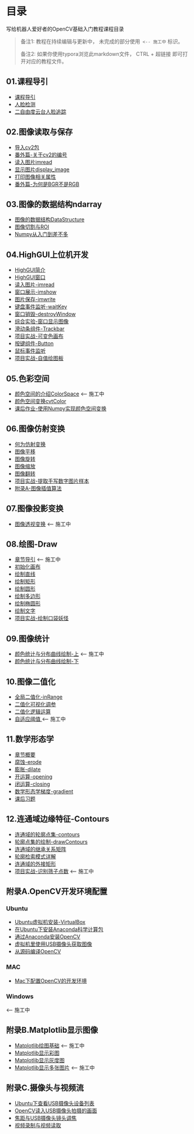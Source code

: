 # 目录

写给机器人爱好者的OpenCV基础入门教程课程目录



>  备注1:  教程在持续编辑与更新中， 未完成的部分使用` <-- 施工中` 标识。
>
> 备注2: 如果你使用typora浏览此markdown文件， CTRL + 超链接  即可打开对应的教程文件。



## 01.课程导引

* [课程导引](./01.课程导引/01.课程导引/课程导引.md)
* [人脸检测](./01.课程导引/02.人脸检测/人脸检测.md)
* [二自由度云台人脸追踪](https://github.com/1zlab/1ZLAB_Face_Track_Robot)



## 02.图像读取与保存

* [导入cv2包](./02.图像读取与保存/01.导入cv2包/导入cv2包.md)
* [番外篇-关于cv2的编号](./02.图像读取与保存/02.番外篇-关于cv2的编号/番外篇-关于cv2的编号.md)
* [读入图片imread](./02.图像读取与保存/03.读入图片imread/读入图片imread.md)
* [显示图片display_image](./02.图像读取与保存/04.显示图片display_image/显示图片display_image.md)
* [打印图像相关属性](./02.图像读取与保存/05.打印图像相关属性/打印图像相关属性.md)
* [番外篇-为何是BGR不是RGB](./02.图像读取与保存/06.番外篇-为何是BGR不是RGB/番外篇-为何是BGR不是RGB.md)
  

## 03.图像的数据结构ndarray

* [图像的数据结构DataStructure](./03.图像的数据结构(ndarray)/01.图像的数据结构DataStructure/图像的数据结构DataStructure.md) 
* [图像切割与ROI](./03.图像的数据结构(ndarray)/02.图像切割与ROI/图像切割与ROI.md)
* [Numpy从入门到差不多](./03.图像的数据结构(ndarray)/03.Numpy从入门到差不多/Numpy从入门到差不多-1Z实验室.md)


## 04.HighGUI上位机开发

* [HighGUI简介](./04.HighGUI上位机开发/01.HighGUI简介/HighGUI简介.md)
* [HighGUI窗口](./04.HighGUI上位机开发/02.HighGUI窗口/HighGUI窗口.md)
* [读入图片-imread](./04.HighGUI上位机开发/03.读入图片-imread/读入图片-imread.md)
* [窗口展示-imshow](./04.HighGUI上位机开发/04.窗口展示-imshow/窗口展示-imshow.md)
* [图片保存-imwrite](./04.HighGUI上位机开发/05.图片保存-imwrite/图片保存-imwrite.md)
* [键盘事件监听-waitKey](./04.HighGUI上位机开发/06.键盘事件监听-waitKey/键盘事件监听-waitKey.md)
* [窗口销毁-destroyWindow](./04.HighGUI上位机开发/07.窗口销毁-destroyWindow/窗口销毁-destroyWindow.md)
* [综合实验-窗口显示图像](./04.HighGUI上位机开发/08.综合实验-窗口显示图像/综合实验-窗口显示图像.md)
* [滑动条组件-Trackbar](./04.HighGUI上位机开发/09.滑动条组件-Trackbar/滑动条组件-Trackbar.md)
* [项目实战-可变色画布](./04.HighGUI上位机开发/10.项目实战-可变色画布/项目实战-可变色画布.md)
* [按键组件-Button](./04.HighGUI上位机开发/11.按键组件-Button/按键组件-Button.md)
* [鼠标事件监听](./04.HighGUI上位机开发/12.鼠标事件监听/鼠标事件监听.md)
* [项目实战-自值绘图板](./04.HighGUI上位机开发/13.项目实战-自值绘图板/项目实战-自值绘图板.md)

## 05.色彩空间

* [颜色空间的介绍ColorSpace](./05.色彩空间/01.颜色空间的介绍ColorSpace/颜色空间的介绍ColorSpace.md)  <-- 施工中
* [颜色空间变换cvtColor](./05.色彩空间/02.颜色空间变换cvtColor/颜色空间变换cvtColor.md)
* [课后作业-使用Numpy实现颜色空间变换](./05.色彩空间/03.课后作业-用ndarray索引实现从BGR到RGB的变换/课后作业-使用Numpy实现颜色空间变换.md)


## 06.图像仿射变换
* [何为仿射变换](./06.图像仿射变换/01.何为仿射变换/何为仿射变换.md)
* [图像平移](./06.图像仿射变换/02.图像平移/图像平移.md)
* [图像旋转](./06.图像仿射变换/03.图像旋转/图像旋转.md)
* [图像缩放](./06.图像仿射变换/04.图像缩放/图像缩放.md)
* [图像翻转](./06.图像仿射变换/05.图像翻转/图像翻转.md)
* [项目实战-提取手写数字图片样本](./06.图像仿射变换/06.项目实战-提取手写数字图片样本/项目实战-提取手写数字图片样本.md)
* [附录A-图像插值算法](./06.图像仿射变换/附录A-图像插值算法/附录A-插值算法概述.md)



## 07.图像投影变换

* [图像透视变换](./07.图像透视变换/01.图像透视变换/图像透视变换.md)  <-- 施工中


## 08.绘图-Draw

* [章节导引](./08.绘图-Draw/00.章节导引/章节导引.md)  <-- 施工中
* [初始化画布](./08.绘图-Draw/01.初始化画布/初始化画布.md)
* [绘制直线](./08.绘图-Draw/02.绘制直线/绘制直线.md)
* [绘制矩形](./08.绘图-Draw/03.绘制矩形/绘制矩形.md)
* [绘制圆形](./08.绘图-Draw/04.绘制圆形/绘制圆形.md)
* [绘制多边形](./08.绘图-Draw/05.绘制多边形/绘制多边形.md)
* [绘制椭圆形](./08.绘图-Draw/06.绘制椭圆形/绘制椭圆形.md)
* [绘制文字](./08.绘图-Draw/07.绘制文字/绘制文字.md)
* [项目实战-绘制口袋妖怪](./08.绘图-Draw/08.项目实战-绘制口袋妖怪/项目实战-绘制口袋妖怪.md)


## 09.图像统计

* [颜色统计与分布曲线绘制-上](./09.图像统计/01.颜色统计与分布曲线绘制-上/颜色统计与分布曲线绘制-上.md)  <-- 施工中
* [颜色统计与分布曲线绘制-下](./09.图像统计/02.颜色统计与分布曲线绘制-下/2.颜色统计与分布曲线绘制-下.md)
  

## 10.图像二值化

* [全局二值化-inRange](./10.图像二值化/01.全局二值化-inRange/全局二值化-inRange.md)
* [二值化可视化调参](./10.图像二值化/02.二值化可视化调参/二值化可视化调参.md)
* [二值化逻辑运算](./10.图像二值化/03.二值化逻辑运算/二值化逻辑运算.md)
* [自适应阈值 ](./10.图像二值化/04.自适应阈值/自适应阈值.md)  <-- 施工中

## 11.数学形态学

* [章节概要](./11.数学形态学/00.章节概要/章节概要.md)
* [腐蚀-erode](./11.数学形态学/01.腐蚀-erode/腐蚀-erode.md)
* [膨胀-dilate](./11.数学形态学/02.膨胀-dilate/膨胀-dilate.md)
* [开运算-opening](./11.数学形态学/03.开运算-opening/开运算-opening.md)
* [闭运算-closing](./11.数学形态学/04.闭运算-closing/闭运算-closing.md)
* [数学形态学梯度-gradient](./11.数学形态学/05.数学形态学梯度-gradient/数学形态学梯度-gradient.md)
* [课后习题](./11.数学形态学/06.课后习题/课后习题.md)

## 12.连通域边缘特征-Contours

* [连通域的轮廓点集-contours](./12.连通域边缘特征-Contours/01.连通域的轮廓点集-contours/连通域的轮廓点集-contours.md)
* [轮廓点集的绘制-drawContours](./12.连通域边缘特征-Contours/02.轮廓点集的绘制-drawContours/轮廓点集的绘制-drawContours.md)
* [连通域的继承关系矩阵](./12.连通域边缘特征-Contours/03.连通域的继承关系矩阵/03.连通域的继承关系矩阵.md)
* [轮廓检索模式详解](./12.连通域边缘特征-Contours/04.连通域检索模式详解/轮廓检索模式详解.md)
* [连通域的外接矩形](./12.连通域边缘特征-Contours/05.连通域的外接矩形/连通域的外接矩形.md)
* [项目实战-识别筛子点数](./12.连通域边缘特征-Contours/06.项目实战-识别筛子点数/项目实战-识别筛子点数.md)  <-- 施工中


## 附录A.OpenCV开发环境配置

### Ubuntu

* [Ubuntu虚拟机安装-VirtualBox](./附录A.OpenCV开发环境配置/Ubuntu/1.Ubuntu虚拟机安装-VirtualBox/Ubuntu虚拟机安装-VirtualBox.md)
* [在Ubuntu下安装Anaconda科学计算包](./附录A.OpenCV开发环境配置/Ubuntu/2.Ubuntu安装Anaconda/在Ubuntu下安装Anaconda科学计算包.md)
* [通过Anaconda安装OpenCV](./附录A.OpenCV开发环境配置/Ubuntu/3.通过Anaconda安装OpenCV/通过Anaconda安装OpenCV.md)
* [虚拟机里使用USB摄像头获取图像](./附录A.OpenCV开发环境配置/Ubuntu/4.虚拟机里使用USB摄像头获取图像/虚拟机里使用USB摄像头获取图像.md)
* [从源码编译OpenCV](./附录A.OpenCV开发环境配置/Ubuntu/5.从源码编译OpenCV/从源码编译OpenCV.md)


### MAC
* [Mac下配置OpenCV的开发环境](./附录A.OpenCV开发环境配置/Mac/Mac下配置OpenCV的开发环境.md)

### Windows
<-- 施工中

## 附录B.Matplotlib显示图像
* [Matplotlib绘图基础](./附录B.Matplotlib显示图像/01.Matplotlib绘图基础/Matplotlib绘图基础.md) <-- 施工中
* [Matplotlib显示彩图](./附录B.Matplotlib显示图像/02.Matplotlib显示彩图/Matplotlib显示彩图.md)
* [Matplotlib显示灰度图](./附录B.Matplotlib显示图像/03.Matplotlib显示灰度图/Matplotlib显示灰度图.md)
* [Matplotlib显示多张图片](./附录B.Matplotlib显示图像/04.Matplotlib显示多张图片/Matplotlib显示多张图片.md)  <-- 施工中

## 附录C.摄像头与视频流

* [Ubuntu下查看USB摄像头设备列表](./附录C.摄像头与视频流/1.Ubuntu下查看USB摄像头设备/Ubuntu下查看USB摄像头设备列表.md)
* [OpenCV读入USB摄像头拍摄的画面](./附录C.摄像头与视频流/2.OpenCV读入USB摄像头拍摄的画面/OpenCV读入USB摄像头拍摄的画面.md)
* [焦距与USB摄像头镜头调焦](./附录C.摄像头与视频流/3.焦距与USB摄像头镜头调焦/焦距与USB摄像头镜头调焦.md)
* [视频录制与视频读取](./附录C.摄像头与视频流/4.视频录制与视频读取/视频录制与视频读取.md)